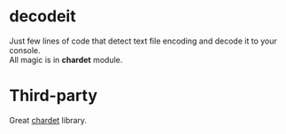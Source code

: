 decodeit
========

Just few lines of code that detect text file encoding and decode it to your console.  
All magic is in **chardet** module.


Third-party
=============

Great [chardet](https://github.com/chardet/chardet) library.
